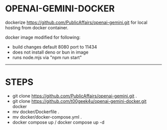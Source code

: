 # OPENAI-GEMINI-DOCKER

dockerize https://github.com/PublicAffairs/openai-gemini.git for local hosting from docker container.  

docker image modified for following:
- build changes default 8080 port to 11434
- does not install deno or bun in image
- runs node.mjs via "npm run start"
---

# STEPS
- git clone https://github.com/PublicAffairs/openai-gemini.git .
- git clone https://github.com/t00geek4u/openai-gemini-docker.git docker
- mv docker/Dockerfile .
- mv docker/docker-compose.yml .
- docker compose up  /  docker compose up -d
